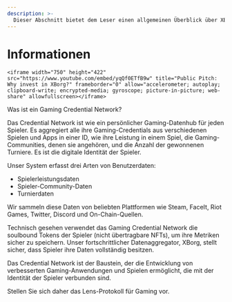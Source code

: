 ```yaml
---
description: >-
  Dieser Abschnitt bietet dem Leser einen allgemeinen Überblick über XBorg, bevor er den Rest dieses Dokuments erkundet. Dies ist der beste Ort, um ein allgemeines Verständnis von XBorg zu entwickeln.
---
```


# Informationen

```
<iframe width="750" height="422" src="https://www.youtube.com/embed/yqQf0ETfB9w" title="Public Pitch: Why invest in XBorg?" frameborder="0" allow="accelerometer; autoplay; clipboard-write; encrypted-media; gyroscope; picture-in-picture; web-share" allowfullscreen></iframe>
```

Was ist ein Gaming Credential Network?

Das Credential Network ist wie ein persönlicher Gaming-Datenhub für jeden Spieler. Es aggregiert alle ihre Gaming-Credentials aus verschiedenen Spielen und Apps in einer ID, wie ihre Leistung in einem Spiel, die Gaming-Communities, denen sie angehören, und die Anzahl der gewonnenen Turniere. Es ist die digitale Identität der Spieler.

Unser System erfasst drei Arten von Benutzerdaten:

- Spielerleistungsdaten
- Spieler-Community-Daten
- Turnierdaten

Wir sammeln diese Daten von beliebten Plattformen wie Steam, FaceIt, Riot Games, Twitter, Discord und On-Chain-Quellen.

Technisch gesehen verwendet das Gaming Credential Network die soulbound Tokens der Spieler (nicht übertragbare NFTs), um ihre Metriken sicher zu speichern. Unser fortschrittlicher Datenaggregator, XBorg, stellt sicher, dass Spieler ihre Daten vollständig besitzen.

Das Credential Network ist der Baustein, der die Entwicklung von verbesserten Gaming-Anwendungen und Spielen ermöglicht, die mit der Identität der Spieler verbunden sind.

Stellen Sie sich daher das Lens-Protokoll für Gaming vor.